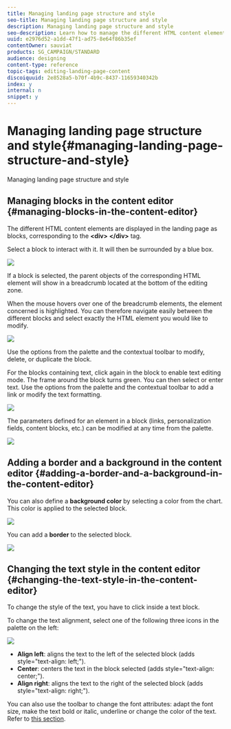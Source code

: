 ```yaml
---
title: Managing landing page structure and style
seo-title: Managing landing page structure and style
description: Managing landing page structure and style
seo-description: Learn how to manage the different HTML content elements and overall styling in a landing page.
uuid: e2976d52-a1dd-47f1-ad75-8e64f86b35ef
contentOwner: sauviat
products: SG_CAMPAIGN/STANDARD
audience: designing
content-type: reference
topic-tags: editing-landing-page-content
discoiquuid: 2e8528a5-b70f-4b9c-8437-11659340342b
index: y
internal: n
snippet: y
---
```


# Managing landing page structure and style{#managing-landing-page-structure-and-style}

Managing landing page structure and style

## Managing blocks in the content editor {#managing-blocks-in-the-content-editor}

The different HTML content elements are displayed in the landing page as blocks, corresponding to the **&lt;div&gt;** **&lt;/div&gt;** tag.

Select a block to interact with it. It will then be surrounded by a blue box.

![](assets/des_lp_content_1.png)

If a block is selected, the parent objects of the corresponding HTML element will show in a breadcrumb located at the bottom of the editing zone.

When the mouse hovers over one of the breadcrumb elements, the element concerned is highlighted. You can therefore navigate easily between the different blocks and select exactly the HTML element you would like to modify.

![](assets/des_lp_content_2.png)

Use the options from the palette and the contextual toolbar to modify, delete, or duplicate the block.

For the blocks containing text, click again in the block to enable text editing mode. The frame around the block turns green. You can then select or enter text. Use the options from the palette and the contextual toolbar to add a link or modify the text formatting.

![](assets/des_lp_content_3.png)

The parameters defined for an element in a block (links, personalization fields, content blocks, etc.) can be modified at any time from the palette.

![](assets/des_lp_content_4.png)

## Adding a border and a background in the content editor {#adding-a-border-and-a-background-in-the-content-editor}

You can also define a **background color** by selecting a color from the chart. This color is applied to the selected block.

![](assets/des_lp_content_5.png)

You can add a **border** to the selected block.

![](assets/des_lp_content_6.png)

## Changing the text style in the content editor {#changing-the-text-style-in-the-content-editor}

To change the style of the text, you have to click inside a text block.

To change the text alignment, select one of the following three icons in the palette on the left:

![](assets/des_lp_content_7.png)

* **Align left**: aligns the text to the left of the selected block (adds style="text-align: left;"). 
* **Center**: centers the text in the block selected (adds style="text-align: center;"). 
* **Align right**: aligns the text to the right of the selected block (adds style="text-align: right;").

You can also use the toolbar to change the font attributes: adapt the font size, make the text bold or italic, underline or change the color of the text. Refer to [this section](../../designing/using/landing-page-content-editor-interface.md#landing-page-editor-toolbar).
